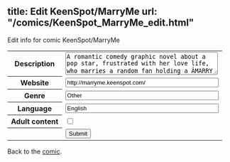 title: Edit KeenSpot/MarryMe
url: "/comics/KeenSpot_MarryMe_edit.html"
---
Edit info for comic KeenSpot/MarryMe

<form name="comic" action="http://gaepostmail.appspot.com/comic/" method="post">
<table class="comicinfo">
<tr>
<th>Description</th><td><textarea name="description" cols="40" rows="3">A romantic comedy graphic novel about a pop star, frustrated with her love life, who marries a random fan holding a ÂMARRY MEÂ sign at one of her concerts.</textarea></td>
</tr>
<tr>
<th>Website</th><td><input type="text" name="url" value="http://marryme.keenspot.com/" size="40"/></td>
</tr>
<tr>
<th>Genre</th><td><input type="text" name="genre" value="Other" size="40"/></td>
</tr>
<tr>
<th>Language</th><td><input type="text" name="language" value="English" size="40"/></td>
</tr>
<tr>
<th>Adult content</th><td><input type="checkbox" name="adult" value="adult" /></td>
</tr>
<tr>
<th></th><td>
<input type="hidden" name="comic" value="KeenSpot_MarryMe" />
<input type="submit" name="submit" value="Submit" />
</td>
</tr>
</table>
</form>

Back to the [comic](KeenSpot_MarryMe.html).
